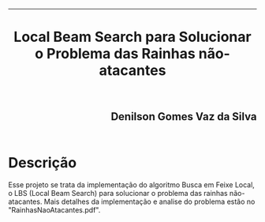 ﻿***
<h1 align="center" > Local Beam Search para Solucionar o Problema das Rainhas não-atacantes

<br>
<br>

<h2 align="right" >Denilson Gomes Vaz da Silva<br>
<br>

Descrição
==========

<p>Esse projeto se trata da implementação do algoritmo Busca em Feixe Local, o LBS (Local Beam Search) para solucionar o problema das rainhas não-atacantes.
 Mais detalhes da implementação e analise do problema estão no "RainhasNaoAtacantes.pdf".<p/>